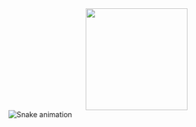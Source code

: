 <div align="center">
  <img height="200" src="https://storage.googleapis.com/gweb-uniblog-publish-prod/original_images/Dino_non-birthday_version.gif"/>
</div>

<img src="https://raw.githubusercontent.com/krislette/krislette/output/snake.svg" alt="Snake animation" />
